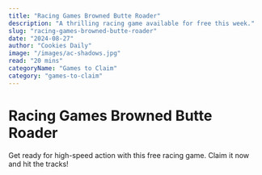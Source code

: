 ```yaml
---
title: "Racing Games Browned Butte Roader"
description: "A thrilling racing game available for free this week."
slug: "racing-games-browned-butte-roader"
date: "2024-08-27"
author: "Cookies Daily"
image: "/images/ac-shadows.jpg"
read: "20 mins"
categoryName: "Games to Claim"
category: "games-to-claim"
---
```


# Racing Games Browned Butte Roader

Get ready for high-speed action with this free racing game. Claim it now and hit the tracks!
